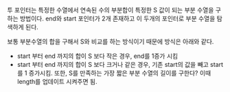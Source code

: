 투 포인터는 특정한 수열에서 연속된 수의 부분합이 특정한 S 값이 되는 부분 수열을 구하는 방법이다.
end와 start 포인터가 2개 존재하고 이 두개의 포인터로 부분 수열을 탐색하게 된다.

보통 부분수열의 합을 구해서 S와 비교를 하는 방식이기 때문에 방식은 아래와 같다.
- start 부터 end 까지의 합이 S 보다 작은 경우, end를 1증가 시킴
- start 부터 end 까지의 합이 S 보다 크거나 같은 경우, 기존 start의 값을 빼고 start를 1 증가시킴. 또한, S를 만족하는 가장 짧은 부분 수열의 길이를 구한다? 이때 length를 업데이트 시켜주면 됨.